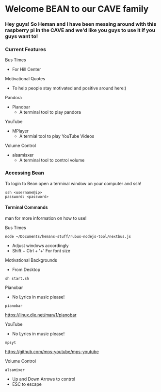 # Welcome BEAN to our CAVE family 

### Hey guys!  So Heman and I have been messing around with this raspberry pi in the CAVE and we'd like you guys to use it if you guys want to!

### Current Features

Bus Times
* For Hill Center

Motivational Quotes
* To help people stay motivated and positive around here:)

Pandora
* Pianobar
  * A terminal tool to play pandora

YouTube
* MPlayer
  * A termial tool to play YouTube Videos

Volume Control
* alsamisxer
  * A terminal tool to control volume


### Accessing Bean

To login to Bean open a terminal window on your computer and ssh!
```
ssh <username@ip> 
password: <password>
```


#### Terminal Commands

man <command> for more information on how to use!

Bus Times
```
node ~/Documents/hemans-stuff/rubus-nodejs-tool/nextbus.js
```
* Adjust windows accordingly
* Shift + Ctrl + '+' For font size

Motivational Backgrounds
* From Desktop

```
sh start.sh
```

Pianobar
* No Lyrics in music please!
```
pianobar
```
https://linux.die.net/man/1/pianobar


YouTube
* No Lyrics in music please!
```
mpsyt
```
https://github.com/mps-youtube/mps-youtube

Volume Control

```
alsamixer
```

* Up and Down Arrows to control
* ESC to escape

